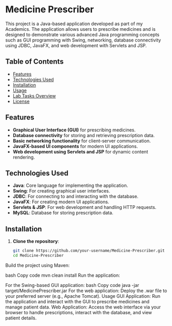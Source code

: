 # Medicine Prescriber

This project is a Java-based application developed as part of my Academics. The application allows users to prescribe medicines and is designed to demonstrate various advanced Java programming concepts such as GUI programming with Swing, networking, database connectivity using JDBC, JavaFX, and web development with Servlets and JSP.

## Table of Contents

- [Features](#features)
- [Technologies Used](#technologies-used)
- [Installation](#installation)
- [Usage](#usage)
- [Lab Tasks Overview](#lab-tasks-overview)
- [License](#license)

## Features

- **Graphical User Interface (GUI)** for prescribing medicines.
- **Database connectivity** for storing and retrieving prescription data.
- **Basic networking functionality** for client-server communication.
- **JavaFX-based UI components** for modern UI applications.
- **Web development using Servlets and JSP** for dynamic content rendering.

## Technologies Used

- **Java**: Core language for implementing the application.
- **Swing**: For creating graphical user interfaces.
- **JDBC**: For connecting to and interacting with the database.
- **JavaFX**: For creating modern UI applications.
- **Servlets & JSP**: For web development and handling HTTP requests.
- **MySQL**: Database for storing prescription data.

## Installation

1. **Clone the repository**:
   ```bash
   git clone https://github.com/your-username/Medicine-Prescriber.git
   cd Medicine-Prescriber
Build the project using Maven:

bash
Copy code
mvn clean install
Run the application:

For the Swing-based GUI application:
bash
Copy code
java -jar target/MedicinePrescriber.jar
For the web application:
Deploy the .war file to your preferred server (e.g., Apache Tomcat).
Usage
GUI Application:
Run the application and interact with the GUI to prescribe medicines and manage patient data.
Web Application:
Access the web interface via your browser to handle prescriptions, interact with the database, and view patient details.
